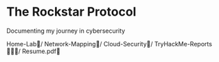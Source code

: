 # The Rockstar Protocol
Documenting my journey in cybersecurity

Home-Lab🥽/
Network-Mapping🛜/
Cloud-Security🔐/
TryHackMe-Reports👩🏽‍💻/
Resume.pdf📑

